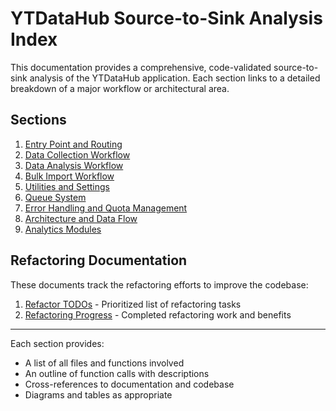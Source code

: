 # YTDataHub Source-to-Sink Analysis Index

This documentation provides a comprehensive, code-validated source-to-sink analysis of the YTDataHub application. Each section links to a detailed breakdown of a major workflow or architectural area.

## Sections

1. [Entry Point and Routing](entry_point_and_routing.md)
2. [Data Collection Workflow](data_collection_workflow.md)
3. [Data Analysis Workflow](data_analysis_workflow.md)
4. [Bulk Import Workflow](bulk_import_workflow.md)
5. [Utilities and Settings](utilities_and_settings.md)
6. [Queue System](queue_system.md)
7. [Error Handling and Quota Management](error_handling_and_quota_management.md)
8. [Architecture and Data Flow](architecture_and_data_flow.md)
9. [Analytics Modules](analytics_modules.md)

## Refactoring Documentation

These documents track the refactoring efforts to improve the codebase:

1. [Refactor TODOs](refactor_todo.md) - Prioritized list of refactoring tasks
2. [Refactoring Progress](refactor_progress.md) - Completed refactoring work and benefits

---

Each section provides:
- A list of all files and functions involved
- An outline of function calls with descriptions
- Cross-references to documentation and codebase
- Diagrams and tables as appropriate 